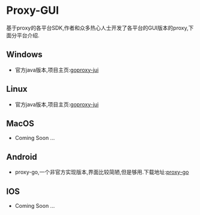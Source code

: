 # Proxy-GUI
基于proxy的各平台SDK,作者和众多热心人士开发了各平台的GUI版本的proxy,下面分平台介绍.  

## Windows

- 官方java版本,项目主页:[goproxy-jui](https://github.com/snail007/goproxy-jui)

## Linux

- 官方java版本,项目主页:[goproxy-jui](https://github.com/snail007/goproxy-jui)

## MacOS

- Coming Soon ...

## Android

- proxy-go,一个非官方实现版本,界面比较简陋,但是够用.下载地址:[proxy-go](https://github.com/snail007/goproxy-gui-stuff/releases/tag/proxy-go-release)


## IOS

- Coming Soon ...